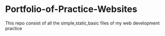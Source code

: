 # Portfolio-of-Practice-Websites
This repo consist of all the simple,static,basic files of my web development practice
